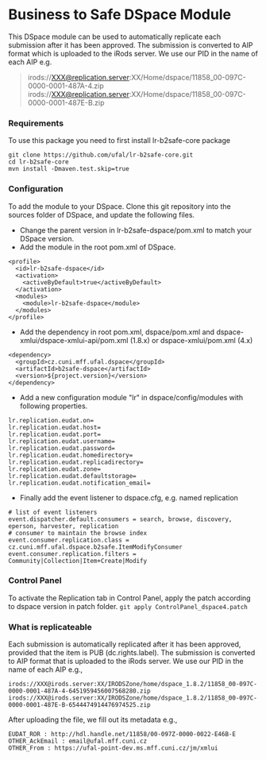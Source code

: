 # Business to Safe DSpace Module

This DSpace module can be used to automatically replicate each submission after it has been approved. The submission is converted to AIP format which is uploaded to the iRods server. We use our PID in the name of each AIP e.g.

> irods://XXX@replication.server:XX/Home/dspace/11858_00-097C-0000-0001-487A-4.zip
> irods://XXX@replication.server:XX/Home/dspace/11858_00-097C-0000-0001-487E-B.zip


### Requirements
To use this package you need to first install lr-b2safe-core package
```
git clone https://github.com/ufal/lr-b2safe-core.git
cd lr-b2safe-core
mvn install -Dmaven.test.skip=true
```

### Configuration

To add the module to your DSpace. Clone this git repository into the sources folder of DSpace, and update the following files.

* Change the parent version in lr-b2safe-dspace/pom.xml to match your DSpace version.
* Add the module in the root pom.xml of DSpace.
```
<profile>
  <id>lr-b2safe-dspace</id>
  <activation>
    <activeByDefault>true</activeByDefault>
  </activation>
  <modules>
    <module>lr-b2safe-dspace</module>
  </modules>
</profile>
```
* Add the dependency in root pom.xml, dspace/pom.xml and dspace-xmlui/dspace-xmlui-api/pom.xml (1.8.x) or dspace-xmlui/pom.xml (4.x)
```
<dependency>
  <groupId>cz.cuni.mff.ufal.dspace</groupId>
  <artifactId>b2safe-dspace</artifactId>
  <version>${project.version}</version>
</dependency>
```
* Add a new configuration module "lr" in dspace/config/modules with following properties.
```
lr.replication.eudat.on=
lr.replication.eudat.host=
lr.replication.eudat.port=
lr.replication.eudat.username=
lr.replication.eudat.password=
lr.replication.eudat.homedirectory=
lr.replication.eudat.replicadirectory=
lr.replication.eudat.zone=
lr.replication.eudat.defaultstorage=
lr.replication.eudat.notification_email=
```
* Finally add the event listener to dspace.cfg, e.g. named replication
```
# list of event listeners
event.dispatcher.default.consumers = search, browse, discovery, eperson, harvester, replication 
# consumer to maintain the browse index
event.consumer.replication.class = cz.cuni.mff.ufal.dspace.b2safe.ItemModifyConsumer
event.consumer.replication.filters = Community|Collection|Item+Create|Modify 
```

### Control Panel

To activate the Replication tab in Control Panel, apply the patch according to dspace version in patch folder.
`git apply ControlPanel_dspace4.patch`


### What is replicateable

Each submission is automatically replicated after it has been approved, provided that the item is PUB (dc.rights.label). The submission is converted to AIP format that is uploaded to the iRods server. We use our PID in the name of each AIP e.g., 
```
irods://XXX@irods.server:XX/IRODSZone/home/dspace_1.8.2/11858_00-097C-0000-0001-487A-4-6451959456007568280.zip
irods://XXX@irods.server:XX/IRODSZone/home/dspace_1.8.2/11858_00-097C-0000-0001-487E-B-6544474914476974525.zip
```
After uploading the file, we fill out its metadata e.g.,
```
EUDAT_ROR : http://hdl.handle.net/11858/00-097Z-0000-0022-E46B-E
OTHER_AckEmail : email@ufal.mff.cuni.cz
OTHER_From : https://ufal-point-dev.ms.mff.cuni.cz/jm/xmlui
```
